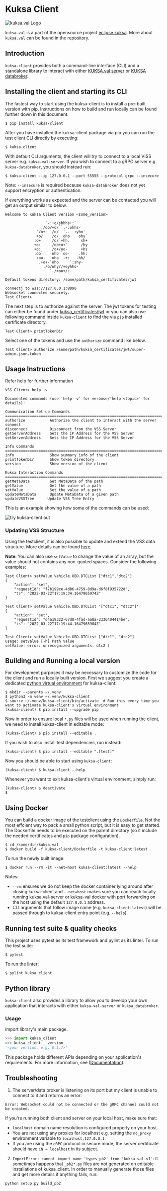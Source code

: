 # Kuksa Client
![kuksa.val Logo](https://raw.githubusercontent.com/eclipse/kuksa.val/0.2.5/doc/pictures/logo.png)

`kuksa.val` is a part of the opensource project [eclipse kuksa](https://www.eclipse.org/kuksa/).
More about `kuksa.val` can be found in the [repository](https://github.com/eclipse/kuksa.val).

## Introduction

`kuksa-client` provides both a command-line interface (CLI) and a standalone library to interact with either
[KUKSA.val server](https://github.com/eclipse/kuksa.val/tree/master/kuksa-val-server) or
[KUKSA databroker](https://github.com/eclipse/kuksa.val/tree/master/kuksa_databroker).


## Installing the client and starting its CLI

The fastest way to start using the kuksa-client is to install a pre-built version with pip.
Instructions on how to build and run locally can be found further down in this document.

```console
$ pip install kuksa-client
```


After you have installed the kuksa-client package via pip you can run the test client CLI directly by executing:

```console
$ kuksa-client
```

With default CLI arguments, the client will try to connect to a local VISS server e.g. `kuksa-val-server`.
If you wish to connect to a gRPC server e.g. `kuksa-databroker`, you should instead run:

```console
$ kuksa-client --ip 127.0.0.1 --port 55555 --protocol grpc --insecure
```
Note: `--insecure` is required because `kuksa-databroker` does not yet support encryption or authentication.

If everything works as expected and the server can be contacted you will get an output similar to below.


```console
Welcome to Kuksa Client version <some_version>

                  `-:+o/shhhs+:`
                ./oo/+o/``.-:ohhs-
              `/o+-  /o/  `..  :yho`
              +o/    /o/  oho    ohy`
             :o+     /o/`+hh.     sh+
             +o:     /oo+o+`      /hy
             +o:     /o+/oo-      +hs
             .oo`    oho `oo-    .hh:
              :oo.   oho  -+:   -hh/
               .+o+-`oho     `:shy-
                 ./o/ohy//+oyhho-
                    `-/+oo+/:.

Default tokens directory: /some/path/kuksa_certificates/jwt

connectj to wss://127.0.0.1:8090
Websocket connected securely.
Test Client>
```

The next step is to authorize against the server.
The jwt tokens for testing can either be found under [kuksa_certificates/jwt](https://github.com/eclipse/kuksa.val/tree/0.2.5/kuksa_certificates/jwt) or you can also use following command inside `kuksa-client` to find the via `pip` installed certificate directory.

```console
Test Client> printTokenDir
```
Select one of the tokens and use the `authorize` command like below.

```console
Test Client> authorize /some/path/kuksa_certificates/jwt/super-admin.json.token
```

## Usage Instructions

Refer help for further information
```console
VSS Client> help -v

Documented commands (use 'help -v' for verbose/'help <topic>' for details):

Communication Set-up Commands
================================================================================
authorize           Authorize the client to interact with the server
connect
disconnect          Disconnect from the VSS Server
getServerAddress    Gets the IP Address for the VSS Server
setServerAddress    Sets the IP Address for the VSS Server

Info Commands
================================================================================
info                Show summary info of the client
printTokenDir       Show token directory
version             Show version of the client

Kuksa Interaction Commands
================================================================================
getMetaData         Get MetaData of the path
getValue            Get the value of a path
setValue            Set the value of a path
updateMetaData      Update MetaData of a given path
updateVSSTree      Update VSS Tree Entry
```

This is an example showing how some of the commands can be used:

![try kuksa-client out](https://raw.githubusercontent.com/eclipse/kuksa.val/0.2.5/doc/pictures/testclient_basic.gif "test client usage")

### Updating VSS Structure

Using the testclient, it is also possible to update and extend the VSS data structure. More details can be found [here](https://github.com/eclipse/kuksa.val/blob/0.2.5/doc/liveUpdateVSSTree.md).

**Note**: You can also use `setValue` to change the value of an array, but the value should not contains any non-quoted spaces. Consider the following examples:

```console
Test Client> setValue Vehicle.OBD.DTCList ["dtc1","dtc2"]
{
    "action": "set",
    "requestId": "f7b199ce-4d86-4759-8d9a-d6f8f935722d",
    "ts": "2022-03-22T17:19:34.1647965974Z"
}

Test Client> setValue Vehicle.OBD.DTCList '["dtc1", "dtc2"]'
{
    "action": "set",
    "requestId": "d4a19322-67d8-4fad-aa8a-2336404414be",
    "ts": "2022-03-22T17:19:44.1647965984Z"
}

Test Client> setValue Vehicle.OBD.DTCList ["dtc1", "dtc2"]
usage: setValue [-h] Path Value
setValue: error: unrecognized arguments: dtc2 ]
```


## Building and Running a local version

For development purposes it may be necessary to customize the code for the client and run a locally built version.
First we suggest you create a dedicated [python virtual environment](https://docs.python.org/3/library/venv.html) for kuksa-client:

```console
$ mkdir --parents ~/.venv
$ python3 -m venv ~/.venv/kuksa-client
$ source ~/.venv/kuksa-client/bin/activate  # Run this every time you want to activate kuksa-client's virtual environment
(kuksa-client) $ pip install --upgrade pip
```

Now in order to ensure local `*.py` files will be used when running the client, we need to install kuksa-client in editable mode:
```console
(kuksa-client) $ pip install --editable .
```

If you wish to also install test dependencies, run instead:
```console
(kuksa-client) $ pip install --editable ".[test]"
```

Now you should be able to start using `kuksa-client`:
```console
(kuksa-client) $ kuksa-client --help
```

Whenever you want to exit kuksa-client's virtual environment, simply run:
```console
(kuksa-client) $ deactivate
$
```

## Using Docker
You can build a docker image of the testclient using the [`Dockerfile`](./Dockerfile). Not the most effcient way to pack a small python script, but it is easy to get started. The Dockerfile needs to be executed on the parent directory (so it include the needed certificates and `pip` package configuration).


```console
$ cd /some/dir/kuksa.val
$ docker build -f kuksa-client/Dockerfile -t kuksa-client:latest .
```

To run the newly built image:

```console
$ docker run --rm -it --net=host kuksa-client:latest --help
```

Notes:
- `--rm` ensures we do not keep the docker container lying around after closing kuksa-client and `--net=host` makes sure you can reach locally running kuksa.val-server or kuksa-val docker with port forwarding on the host using the default `127.0.0.1` address.
- CLI arguments that follow image name (e.g. `kuksa-client:latest`) will be passed through to kuksa-client entry point (e.g. `--help`).

## Running test suite & quality checks

This project uses pytest as its test framework and pylint as its linter.
To run the test suite:

```console
$ pytest
```

To run the linter:
```console
$ pylint kuksa_client
```

## Python library

`kuksa-client` also provides a library to allow you to develop your own application that interacts with either
`kuksa-val-server` or `kuksa_databroker`.


### Usage

Import library's main package.
```python
>>> import kuksa_client
>>> kuksa_client.__version__
'<your version, e.g. 0.1.7>'
```

This package holds different APIs depending on your application's requirements.
For more information, see ([Documentation](https://github.com/eclipse/kuksa.val/blob/master/kuksa-client/docs/main.md)).


## Troubleshooting

1. The server/data broker is listening on its port but my client is unable to connect to it and returns an error:
```console
Error: Websocket could not be connected or the gRPC channel could not be created.
```
If you're running both client and server on your local host, make sure that:
- `localhost` domain name resolution is configured properly on your host.
- You are not using any proxies for localhost e.g. setting the `no_proxy` environment variable to `localhost,127.0.0.1`.
- If you are using the `gRPC` protocol in secure mode, the server certificate should have `CN = localhost` in its subject.

2. ``ImportError: cannot import name 'types_pb2' from 'kuksa.val.v1'``:
It sometimes happens that ``_pb2*.py`` files are not generated on editable installations of kuksa_client.
In order to manually generate those files and get more details if anything fails, run:
```console
python setup.py build_pb2
```
